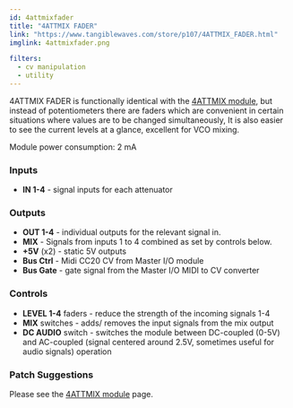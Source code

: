 ```yaml
---
id: 4attmixfader
title: "4ATTMIX FADER"
link: "https://www.tangiblewaves.com/store/p107/4ATTMIX_FADER.html"
imglink: 4attmixfader.png

filters: 
  - cv manipulation
  - utility
---
```



4ATTMIX FADER is functionally identical with the [4ATTMIX module](https://wiki.aemodular.com/pmwiki.php/AeManual/4ATTMIX), but instead of potentiometers there are faders which are convenient in certain situations where values are to be changed simultaneously, It is also easier to see the current levels at a glance, excellent for VCO mixing.

Module power consumption: 2 mA



### Inputs

*   **IN 1-4** - signal inputs for each attenuator

### Outputs

*   **OUT 1-4** - individual outputs for the relevant signal in.
*   **MIX** - Signals from inputs 1 to 4 combined as set by controls below.
*   **+5V** (x2) - static 5V outputs
*   **Bus Ctrl** - Midi CC20 CV from Master I/O module
*   **Bus Gate** - gate signal from the Master I/O MIDI to CV converter

### Controls

*   **LEVEL 1-4** faders - reduce the strength of the incoming signals 1-4
*   **MIX** switches - adds/ removes the input signals from the mix output
*   **DC AUDIO** switch - switches the module between DC-coupled (0-5V) and AC-coupled (signal centered around 2.5V, sometimes useful for audio signals) operation

### Patch Suggestions

Please see the [4ATTMIX module](https://wiki.aemodular.com/pmwiki.php/AeManual/4ATTMIX) page.

